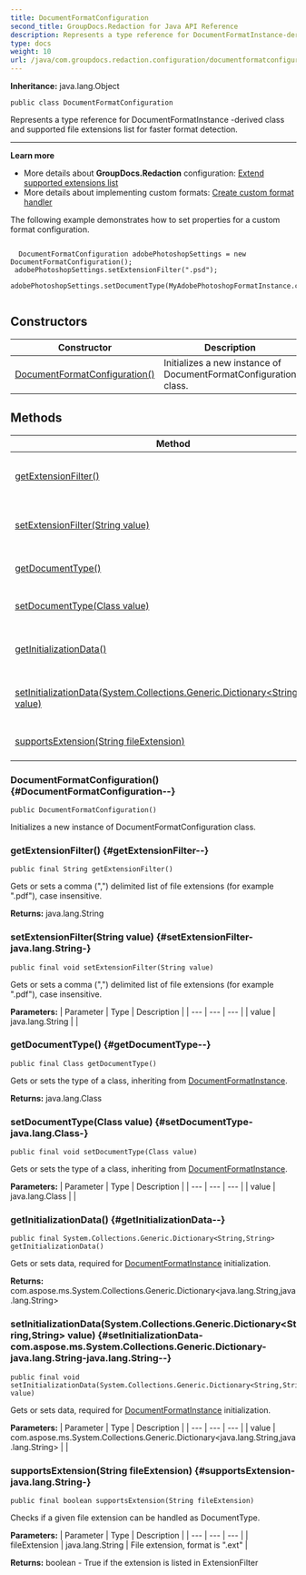 ```yaml
---
title: DocumentFormatConfiguration
second_title: GroupDocs.Redaction for Java API Reference
description: Represents a type reference for DocumentFormatInstance-derived class and supported file extensions list for faster format detection.
type: docs
weight: 10
url: /java/com.groupdocs.redaction.configuration/documentformatconfiguration/
---
```

**Inheritance:**
java.lang.Object
```
public class DocumentFormatConfiguration
```

Represents a type reference for  DocumentFormatInstance -derived class and supported file extensions list for faster format detection.

--------------------

**Learn more**

 *  More details about **GroupDocs.Redaction** configuration: [Extend supported extensions list][]
 *  More details about implementing custom formats: [Create custom format handler][]

The following example demonstrates how to set properties for a custom format configuration.

```

  DocumentFormatConfiguration adobePhotoshopSettings = new DocumentFormatConfiguration();
 adobePhotoshopSettings.setExtensionFilter(".psd");
 adobePhotoshopSettings.setDocumentType(MyAdobePhotoshopFormatInstance.class);
 
```


[Extend supported extensions list]: https://docs.groupdocs.com/redaction/java/extend-supported-extensions-list/
[Create custom format handler]: https://docs.groupdocs.com/redaction/java/create-custom-format-handler/
## Constructors

| Constructor | Description |
| --- | --- |
| [DocumentFormatConfiguration()](#DocumentFormatConfiguration--) | Initializes a new instance of DocumentFormatConfiguration class. |
## Methods

| Method | Description |
| --- | --- |
| [getExtensionFilter()](#getExtensionFilter--) | Gets or sets a comma (",") delimited list of file extensions (for example ".pdf"), case insensitive. |
| [setExtensionFilter(String value)](#setExtensionFilter-java.lang.String-) | Gets or sets a comma (",") delimited list of file extensions (for example ".pdf"), case insensitive. |
| [getDocumentType()](#getDocumentType--) | Gets or sets the type of a class, inheriting from [DocumentFormatInstance](../../com.groupdocs.redaction.integration/documentformatinstance). |
| [setDocumentType(Class value)](#setDocumentType-java.lang.Class-) | Gets or sets the type of a class, inheriting from [DocumentFormatInstance](../../com.groupdocs.redaction.integration/documentformatinstance). |
| [getInitializationData()](#getInitializationData--) | Gets or sets data, required for [DocumentFormatInstance](../../com.groupdocs.redaction.integration/documentformatinstance) initialization. |
| [setInitializationData(System.Collections.Generic.Dictionary<String,String> value)](#setInitializationData-com.aspose.ms.System.Collections.Generic.Dictionary-java.lang.String-java.lang.String--) | Gets or sets data, required for [DocumentFormatInstance](../../com.groupdocs.redaction.integration/documentformatinstance) initialization. |
| [supportsExtension(String fileExtension)](#supportsExtension-java.lang.String-) | Checks if a given file extension can be handled as DocumentType. |
### DocumentFormatConfiguration() {#DocumentFormatConfiguration--}
```
public DocumentFormatConfiguration()
```


Initializes a new instance of DocumentFormatConfiguration class.

### getExtensionFilter() {#getExtensionFilter--}
```
public final String getExtensionFilter()
```


Gets or sets a comma (",") delimited list of file extensions (for example ".pdf"), case insensitive.

**Returns:**
java.lang.String
### setExtensionFilter(String value) {#setExtensionFilter-java.lang.String-}
```
public final void setExtensionFilter(String value)
```


Gets or sets a comma (",") delimited list of file extensions (for example ".pdf"), case insensitive.

**Parameters:**
| Parameter | Type | Description |
| --- | --- | --- |
| value | java.lang.String |  |

### getDocumentType() {#getDocumentType--}
```
public final Class getDocumentType()
```


Gets or sets the type of a class, inheriting from [DocumentFormatInstance](../../com.groupdocs.redaction.integration/documentformatinstance).

**Returns:**
java.lang.Class
### setDocumentType(Class value) {#setDocumentType-java.lang.Class-}
```
public final void setDocumentType(Class value)
```


Gets or sets the type of a class, inheriting from [DocumentFormatInstance](../../com.groupdocs.redaction.integration/documentformatinstance).

**Parameters:**
| Parameter | Type | Description |
| --- | --- | --- |
| value | java.lang.Class |  |

### getInitializationData() {#getInitializationData--}
```
public final System.Collections.Generic.Dictionary<String,String> getInitializationData()
```


Gets or sets data, required for [DocumentFormatInstance](../../com.groupdocs.redaction.integration/documentformatinstance) initialization.

**Returns:**
com.aspose.ms.System.Collections.Generic.Dictionary<java.lang.String,java.lang.String>
### setInitializationData(System.Collections.Generic.Dictionary<String,String> value) {#setInitializationData-com.aspose.ms.System.Collections.Generic.Dictionary-java.lang.String-java.lang.String--}
```
public final void setInitializationData(System.Collections.Generic.Dictionary<String,String> value)
```


Gets or sets data, required for [DocumentFormatInstance](../../com.groupdocs.redaction.integration/documentformatinstance) initialization.

**Parameters:**
| Parameter | Type | Description |
| --- | --- | --- |
| value | com.aspose.ms.System.Collections.Generic.Dictionary<java.lang.String,java.lang.String> |  |

### supportsExtension(String fileExtension) {#supportsExtension-java.lang.String-}
```
public final boolean supportsExtension(String fileExtension)
```


Checks if a given file extension can be handled as DocumentType.

**Parameters:**
| Parameter | Type | Description |
| --- | --- | --- |
| fileExtension | java.lang.String | File extension, format is ".ext" |

**Returns:**
boolean - True if the extension is listed in ExtensionFilter
